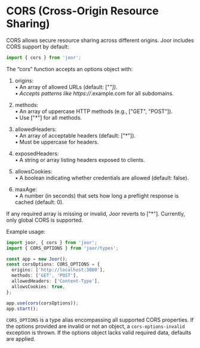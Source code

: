 # CORS (Cross-Origin Resource Sharing)

CORS allows secure resource sharing across different origins. Joor includes CORS support by default:

```typescript
import { cors } from 'joor';
```

The “cors” function accepts an options object with:

1. origins:  
    • An array of allowed URLs (default: ["*"]).  
    • Accepts patterns like https://*.example.com for all subdomains.

2. methods:  
    • An array of uppercase HTTP methods (e.g., ["GET", "POST"]).  
    • Use ["*"] for all methods.

3. allowedHeaders:  
    • An array of acceptable headers (default: ["*"]).  
    • Must be uppercase for headers.

4. exposedHeaders:  
    • A string or array listing headers exposed to clients.

5. allowsCookies:  
    • A boolean indicating whether credentials are allowed (default: false).

6. maxAge:  
    • A number (in seconds) that sets how long a preflight response is cached (default: 0).

If any required array is missing or invalid, Joor reverts to ["*"]. Currently, only global CORS is supported.

Example usage:

```typescript
import joor, { cors } from 'joor';
import { CORS_OPTIONS } from 'joor/types';

const app = new Joor();
const corsOptions: CORS_OPTIONS = {
  origins: ['http://localhost:3000'],
  methods: ['GET', 'POST'],
  allowedHeaders: ['Content-Type'],
  allowsCookies: true,
};

app.use(cors(corsOptions));
app.start();
```

`CORS_OPTIONS` is a type alias encompassing all supported CORS properties. If the options provided are invalid or not an object, a `cors-options-invalid` exception is thrown. If the options object lacks valid required data, defaults are applied.
